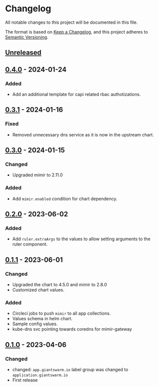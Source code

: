 # Changelog

All notable changes to this project will be documented in this file.

The format is based on [Keep a Changelog](https://keepachangelog.com/en/1.0.0/),
and this project adheres to [Semantic Versioning](https://semver.org/spec/v2.0.0.html).

## [Unreleased]

## [0.4.0] - 2024-01-24

### Added

- Add an additional template for capi related rbac authotizations.

## [0.3.1] - 2024-01-16

### Fixed

- Removed unnecessary dns service as it is now in the upstream chart.

## [0.3.0] - 2024-01-15

### Changed

- Upgraded mimir to 2.11.0

### Added

- Add `mimir.enabled` condition for chart dependency.

## [0.2.0] - 2023-06-02

### Added

- Add `ruler.extraArgs` to the values to allow setting arguments to the ruler component.

## [0.1.1] - 2023-06-01

### Changed

- Upgraded the chart to 4.5.0 and mimir to 2.8.0
- Customized chart values.

### Added

- Circleci jobs to push `mimir` to all app collections.
- Values schema in helm chart.
- Sample config values.
- kube-dns svc pointing towards coredns for mimir-gateway

## [0.1.0] - 2023-04-06

### Changed

- changed: `app.giantswarm.io` label group was changed to `application.giantswarm.io`
- First release

[Unreleased]: https://github.com/giantswarm/mimir-app/compare/v0.4.0...HEAD
[0.4.0]: https://github.com/giantswarm/mimir-app/compare/v0.3.1...v0.4.0
[0.3.1]: https://github.com/giantswarm/mimir-app/compare/v0.3.0...v0.3.1
[0.3.0]: https://github.com/giantswarm/mimir-app/compare/v0.2.0...v0.3.0
[0.2.0]: https://github.com/giantswarm/mimir-app/compare/v0.1.1...v0.2.0
[0.1.1]: https://github.com/giantswarm/mimir-app/compare/v0.1.0...v0.1.1
[0.1.0]: https://github.com/giantswarm/mimir-app/releases/tag/v0.1.0
